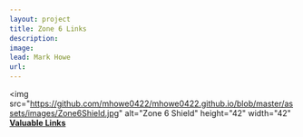 ```yaml
---
layout: project
title: Zone 6 Links
description: 
image: 
lead: Mark Howe
url: 
---
```

<img src="https://github.com/mhowe0422/mhowe0422.github.io/blob/master/assets/images/Zone6Shield.jpg" alt="Zone 6 Shield" height="42" width="42"
[**Valuable Links**](/Zone6) 
